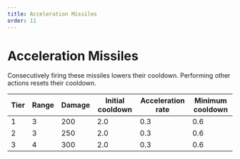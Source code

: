 ```yaml
---
title: Acceleration Missiles
order: 11
---
```


# Acceleration Missiles

Consecutively firing these missiles lowers their cooldown. Performing other actions resets their cooldown.

| Tier | Range | Damage | Initial cooldown | Acceleration rate | Minimum cooldown |
| --- | --- | --- | --- | --- | --- |
| 1 | 3 | 200 | 2.0 | 0.3 | 0.6 |
| 2 | 3 | 250 | 2.0 | 0.3 | 0.6 |
| 3 | 4 | 300 | 2.0 | 0.3 | 0.6 |
